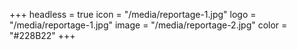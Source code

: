 +++
headless = true
icon = "/media/reportage-1.jpg"
logo = "/media/reportage-1.jpg"
image = "/media/reportage-2.jpg"
color = "#228B22"
+++

